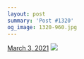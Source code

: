 ```yaml
---
layout: post
summary: 'Post #1320'
og_image: 1320-960.jpg
---
```


<p>
  <time>
    <a href="/1320">March 3, 2021</a>
  </time>
  <a href="/1320">
    <img src="{{ site.assets_url }}/1320-480.jpg" srcset="{{ site.assets_url }}/1320-240.jpg 240w, {{ site.assets_url }}/1320-480.jpg 480w, {{ site.assets_url }}/1320-720.jpg 720w, {{ site.assets_url }}/1320-960.jpg 960w" sizes="(min-width: 700px) 50vw, calc(100vw - 2rem)" />
  </a>
</p>
